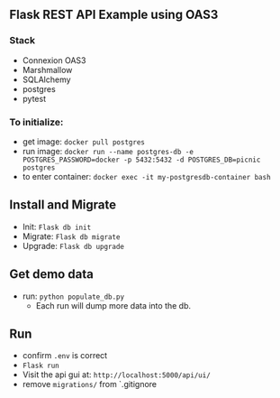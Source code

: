## Flask REST API Example using OAS3

### Stack

- Connexion OAS3
- Marshmallow
- SQLAlchemy
- postgres
- pytest

### To initialize:

- get image: `docker pull postgres`
- run image: `docker run --name postgres-db -e POSTGRES_PASSWORD=docker -p 5432:5432 -d POSTGRES_DB=picnic postgres`
- to enter container: `docker exec -it my-postgresdb-container bash`

## Install and Migrate

- Init: `Flask db init`
- Migrate: `Flask db migrate`
- Upgrade: `Flask db upgrade`

## Get demo data

- run: `python populate_db.py`
  - Each run will dump more data into the db.

## Run

- confirm `.env` is correct
- `Flask run`
- Visit the api gui at: `http://localhost:5000/api/ui/`
- remove `migrations/` from `.gitignore